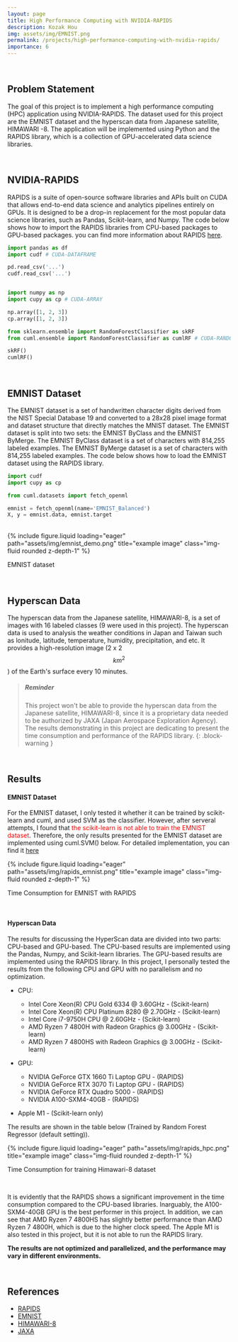```yaml
---
layout: page
title: High Performance Computing with NVIDIA-RAPIDS
description: Kozak Hou
img: assets/img/EMNIST.png
permalink: /projects/high-performance-computing-with-nvidia-rapids/
importance: 6
---
```

<br>

## Problem Statement

The goal of this project is to implement a high performance computing (HPC) application using NVIDIA-RAPIDS. The dataset used for this project are the EMNIST dataset and the hyperscan data from Japanese satellite, HIMAWARI -8. The application will be implemented using Python and the RAPIDS library, which is a collection of GPU-accelerated data science libraries.

<br>

## NVIDIA-RAPIDS

RAPIDS is a suite of open-source software libraries and APIs built on CUDA that allows end-to-end data science and analytics pipelines entirely on GPUs. It is designed to be a drop-in replacement for the most popular data science libraries, such as Pandas, Scikit-learn, and Numpy. The code below shows how to import the RAPIDS libraries from CPU-based packages to GPU-based packages. you can find more information about RAPIDS [here](https://rapids.ai/).

```python
import pandas as df 
import cudf # CUDA-DATAFRAME

pd.read_csv('...')
cudf.read_csv('...')


import numpy as np
import cupy as cp # CUDA-ARRAY

np.array([1, 2, 3])
cp.array([1, 2, 3])

from sklearn.ensemble import RandomForestClassifier as skRF 
from cuml.ensemble import RandomForestClassifier as cumlRF # CUDA-RANDOM-FOREST

skRF()
cumlRF()
```

<br>

## EMNIST Dataset

The EMNIST dataset is a set of handwritten character digits derived from the NIST Special Database 19 and converted to a 28x28 pixel image format and dataset structure that directly matches the MNIST dataset. The EMNIST dataset is split into two sets: the EMNIST ByClass and the EMNIST ByMerge. The EMNIST ByClass dataset is a set of characters with 814,255 labeled examples. The EMNIST ByMerge dataset is a set of characters with 814,255 labeled examples. The code below shows how to load the EMNIST dataset using the RAPIDS library.

```python
import cudf
import cupy as cp

from cuml.datasets import fetch_openml

emnist = fetch_openml(name='EMNIST_Balanced')
X, y = emnist.data, emnist.target
```

<br>

<div class="row justify-content-sm-center">
    <div class="col-sm-8 mt-5 mt-md-0">
        {% include figure.liquid loading="eager" path="assets/img/emnist_demo.png" title="example image" class="img-fluid rounded z-depth-1" %}
    </div>
</div>
<div class="caption">
    <p>EMNIST dataset</p>
</div>

<br>

## Hyperscan Data

The hyperscan data from the Japanese satellite, HIMAWARI-8, is a set of images with 16 labeled classes (9 were used in this project). The hyperscan data is used to analysis the weather conditions in Japan and Taiwan such as lonitude, latitude, temperature, humidity, precipitation, and etc. It provides a high-resolution image (2 x 2  $${km}^2$$) of the Earth's surface every 10 minutes.


> ##### Reminder
>
> This project won't be able to provide the hyperscan data from the Japanese satellite, HIMAWARI-8, since it is a proprietary data needed to be authorized by JAXA (Japan Aerospace Exploration Agency). The results demonstrating in this project are dedicating to present the time consumption and performance of the RAPIDS library.
{: .block-warning }

<br>

## Results

#### **EMNIST Dataset**

For the EMNIST dataset, I only tested it whether it can be trained by scikit-learn and cuml, and used SVM as the classifier. However, after serveral attempts, I found that <font color="#f00">the scikit-learn is not able to train the EMNIST dataset</font>. Therefore, the only results presented for the EMNIST dataset are implemented using cuml.SVM() below. For detailed implementation, you can find it [here](https://github.com/KozakHou/cuDF-and-cuML/blob/main/MNIST_EMNIST.ipynb)

<div class="row justify-content-sm-center">
    <div class="col-sm-8 mt-5 mt-md-0">
        {% include figure.liquid loading="eager" path="assets/img/rapids_emnist.png" title="example image" class="img-fluid rounded z-depth-1" %}
    </div>
</div>
<div class="caption">
    <p>Time Consumption for EMNIST with RAPIDS</p>
</div>

<br>

#### **Hyperscan Data**

The results for discussing the HyperScan data are divided into two parts: CPU-based and GPU-based. The CPU-based results are implemented using the Pandas, Numpy, and Scikit-learn libraries. The GPU-based results are implemented using the RAPIDS library. In this project, I personally tested the results from the following CPU and GPU with no parallelism and no optimization.

- CPU:

  - Intel Core Xeon(R) CPU Gold 6334 @ 3.60GHz - (Scikit-learn)
  - Intel Core Xeon(R) CPU Platinum 8280 @ 2.70GHz - (Scikit-learn)
  - Intel Core i7-9750H CPU @ 2.60GHz - (Scikit-learn)
  - AMD Ryzen 7 4800H with Radeon Graphics @ 3.00GHz - (Scikit-learn)
  - AMD Ryzen 7 4800HS with Radeon Graphics @ 3.00GHz - (Scikit-learn)
- GPU:

  - NVIDIA GeForce GTX 1660 Ti Laptop GPU - (RAPIDS)
  - NVIDIA GeForce RTX 3070 Ti Laptop GPU - (RAPIDS)
  - NVIDIA GeForce RTX Quadro 5000 - (RAPIDS)
  - NVIDIA A100-SXM4-40GB - (RAPIDS)
- Apple M1 - (Scikit-learn only)

The results are shown in the table below (Trained by Random Forest Regressor (default setting)).

<div class="row justify-content-sm-center">
    <div class="col-sm-12 mt-4 mt-md-0">
        {% include figure.liquid loading="eager" path="assets/img/rapids_hpc.png" title="example image" class="img-fluid rounded z-depth-1" %}
    </div>
</div>
<div class="caption">
    <p>Time Consumption for training Himawari-8 dataset</p>
</div>

<br>

It is evidently that the RAPIDS shows a significant improvement in the time consumption compared to the CPU-based libraries. Inarguably, the A100-SXM4-40GB GPU is the best performer in this project. In addition, we can see that AMD Ryzen 7 4800HS has slightly better performance than AMD Ryzen 7 4800H, which is due to the higher clock speed. The Apple M1 is also tested in this project, but it is not able to run the RAPIDS lirary.

**The results are not optimized and parallelized, and the performance may vary in different environments.**

<br>

## References

- [RAPIDS](https://rapids.ai/)
- [EMNIST](https://www.nist.gov/itl/iad/image-group/emnist-dataset)
- [HIMAWARI-8](https://www.data.jma.go.jp/mscweb/en/himawari89/)
- [JAXA](https://www.jaxa.jp/)
